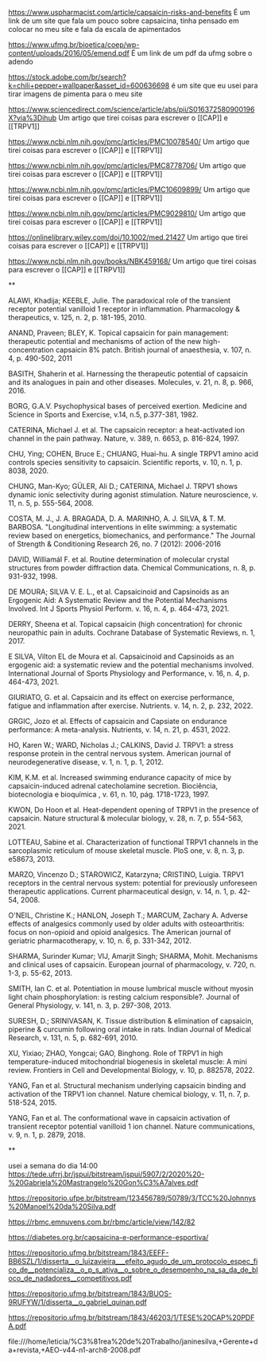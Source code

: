 https://www.uspharmacist.com/article/capsaicin-risks-and-benefits
É um link de um site que fala um pouco sobre capsaicina, tinha pensado em colocar no meu site e fala da escala de apimentados

https://www.ufmg.br/bioetica/coep/wp-content/uploads/2016/05/emend.pdf
É um link de um pdf da ufmg sobre o adendo

https://stock.adobe.com/br/search?k=chili+pepper+wallpaper&asset_id=600636698
é um site que eu usei para tirar imagens de pimenta para o meu site

https://www.sciencedirect.com/science/article/abs/pii/S016372580900196X?via%3Dihub
Um artigo que tirei coisas para escrever o [[CAP]] e [[TRPV1]]

https://www.ncbi.nlm.nih.gov/pmc/articles/PMC10078540/
Um artigo que tirei coisas para escrever o [[CAP]] e [[TRPV1]]

https://www.ncbi.nlm.nih.gov/pmc/articles/PMC8778706/
Um artigo que tirei coisas para escrever o [[CAP]] e [[TRPV1]]

https://www.ncbi.nlm.nih.gov/pmc/articles/PMC10609899/
Um artigo que tirei coisas para escrever o [[CAP]] e [[TRPV1]]

https://www.ncbi.nlm.nih.gov/pmc/articles/PMC9029810/
Um artigo que tirei coisas para escrever o [[CAP]] e [[TRPV1]]

https://onlinelibrary.wiley.com/doi/10.1002/med.21427
Um artigo que tirei coisas para escrever o [[CAP]] e [[TRPV1]]

https://www.ncbi.nlm.nih.gov/books/NBK459168/
Um artigo que tirei coisas para escrever o [[CAP]] e [[TRPV1]]

**

ALAWI, Khadija; KEEBLE, Julie. The paradoxical role of the transient receptor potential vanilloid 1 receptor in inflammation. Pharmacology & therapeutics, v. 125, n. 2, p. 181-195, 2010.

  

ANAND, Praveen; BLEY, K. Topical capsaicin for pain management: therapeutic potential and mechanisms of action of the new high-concentration capsaicin 8% patch. British journal of anaesthesia, v. 107, n. 4, p. 490-502, 2011

  

BASITH, Shaherin et al. Harnessing the therapeutic potential of capsaicin and its analogues in pain and other diseases. Molecules, v. 21, n. 8, p. 966, 2016.

  

BORG, G.A.V. Psychophysical bases of perceived exertion. Medicine and Science in Sports and Exercise, v.14, n.5, p.377-381, 1982.

  

CATERINA, Michael J. et al. The capsaicin receptor: a heat-activated ion channel in the pain pathway. Nature, v. 389, n. 6653, p. 816-824, 1997.

  

CHU, Ying; COHEN, Bruce E.; CHUANG, Huai-hu. A single TRPV1 amino acid controls species sensitivity to capsaicin. Scientific reports, v. 10, n. 1, p. 8038, 2020.

  

CHUNG, Man-Kyo; GÜLER, Ali D.; CATERINA, Michael J. TRPV1 shows dynamic ionic selectivity during agonist stimulation. Nature neuroscience, v. 11, n. 5, p. 555-564, 2008.

  

COSTA, M. J., J. A. BRAGADA, D. A. MARINHO, A. J. SILVA, & T. M. BARBOSA. "Longitudinal interventions in elite swimming: a systematic review based on energetics, biomechanics, and performance." The Journal of Strength & Conditioning Research 26, no. 7 (2012): 2006-2016

DAVID, WilliamáI F. et al. Routine determination of molecular crystal structures from powder diffraction data. Chemical Communications, n. 8, p. 931-932, 1998.

  

DE MOURA; SILVA V. E. L., et al. Capsaicinoid and Capsinoids as an Ergogenic Aid: A Systematic Review and the Potential Mechanisms Involved. Int J Sports Physiol Perform. v. 16, n. 4, p. 464-473, 2021.

  

DERRY, Sheena et al. Topical capsaicin (high concentration) for chronic neuropathic pain in adults. Cochrane Database of Systematic Reviews, n. 1, 2017.

E SILVA, Vilton EL de Moura et al. Capsaicinoid and Capsinoids as an ergogenic aid: a systematic review and the potential mechanisms involved. International Journal of Sports Physiology and Performance, v. 16, n. 4, p. 464-473, 2021.

  

GIURIATO, G. et al. Capsaicin and its effect on exercise performance, fatigue and inflammation after exercise. Nutrients. v. 14, n. 2, p. 232, 2022.

  

GRGIC, Jozo et al. Effects of capsaicin and Capsiate on endurance performance: A meta-analysis. Nutrients, v. 14, n. 21, p. 4531, 2022.

  

HO, Karen W.; WARD, Nicholas J.; CALKINS, David J. TRPV1: a stress response protein in the central nervous system. American journal of neurodegenerative disease, v. 1, n. 1, p. 1, 2012.

  

KIM, K.M. et al. Increased swimming endurance capacity of mice by capsaicin-induced adrenal catecholamine secretion. Biociência, biotecnologia e bioquímica , v. 61, n. 10, pág. 1718-1723, 1997.

  

KWON, Do Hoon et al. Heat-dependent opening of TRPV1 in the presence of capsaicin. Nature structural & molecular biology, v. 28, n. 7, p. 554-563, 2021.

  

LOTTEAU, Sabine et al. Characterization of functional TRPV1 channels in the sarcoplasmic reticulum of mouse skeletal muscle. PloS one, v. 8, n. 3, p. e58673, 2013.

  

MARZO, Vincenzo D.; STAROWICZ, Katarzyna; CRISTINO, Luigia. TRPV1 receptors in the central nervous system: potential for previously unforeseen therapeutic applications. Current pharmaceutical design, v. 14, n. 1, p. 42-54, 2008.

  

O'NEIL, Christine K.; HANLON, Joseph T.; MARCUM, Zachary A. Adverse effects of analgesics commonly used by older adults with osteoarthritis: focus on non-opioid and opioid analgesics. The American journal of geriatric pharmacotherapy, v. 10, n. 6, p. 331-342, 2012.

  

SHARMA, Surinder Kumar; VIJ, Amarjit Singh; SHARMA, Mohit. Mechanisms and clinical uses of capsaicin. European journal of pharmacology, v. 720, n. 1-3, p. 55-62, 2013.

  

SMITH, Ian C. et al. Potentiation in mouse lumbrical muscle without myosin light chain phosphorylation: is resting calcium responsible?. Journal of General Physiology, v. 141, n. 3, p. 297-308, 2013.

  

SURESH, D.; SRINIVASAN, K. Tissue distribution & elimination of capsaicin, piperine & curcumin following oral intake in rats. Indian Journal of Medical Research, v. 131, n. 5, p. 682-691, 2010.

  

XU, Yixiao; ZHAO, Yongcai; GAO, Binghong. Role of TRPV1 in high temperature-induced mitochondrial biogenesis in skeletal muscle: A mini review. Frontiers in Cell and Developmental Biology, v. 10, p. 882578, 2022.

  

YANG, Fan et al. Structural mechanism underlying capsaicin binding and activation of the TRPV1 ion channel. Nature chemical biology, v. 11, n. 7, p. 518-524, 2015.

  

YANG, Fan et al. The conformational wave in capsaicin activation of transient receptor potential vanilloid 1 ion channel. Nature communications, v. 9, n. 1, p. 2879, 2018.

  
**

usei a semana do dia 14:00
https://tede.ufrrj.br/jspui/bitstream/jspui/5907/2/2020%20-%20Gabriela%20Mastrangelo%20Gon%C3%A7alves.pdf


https://repositorio.ufpe.br/bitstream/123456789/50789/3/TCC%20Johnnys%20Manoel%20da%20Silva.pdf

https://rbmc.emnuvens.com.br/rbmc/article/view/142/82

https://diabetes.org.br/capsaicina-e-performance-esportiva/

https://repositorio.ufmg.br/bitstream/1843/EEFF-BB6SZL/1/disserta__o_luizavieira___efeito_agudo_de_um_protocolo_espec_fico_de__potencializa__o_p_s_ativa__o_sobre_o_desempenho_na_sa_da_de_bloco_de_nadadores__competitivos.pdf

https://repositorio.ufmg.br/bitstream/1843/BUOS-9RUFYW/1/disserta__o_gabriel_quinan.pdf

https://repositorio.ufmg.br/bitstream/1843/46203/1/TESE%20CAP%20PDFA.pdf

file:///home/leticia/%C3%81rea%20de%20Trabalho/janinesilva,+Gerente+da+revista,+AEO-v44-n1-arch8-2008.pdf
